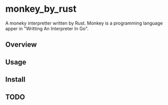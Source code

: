 # monkey_by_rust

A moneky interpretter written by Rust. Monkey is a programming language apper in "Writting An Interpreter In Go". 

## Overview

## Usage

## Install

## TODO